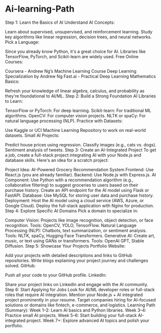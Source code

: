 # Ai-learning-Path


Step 1: Learn the Basics of AI
Understand AI Concepts:

Learn about supervised, unsupervised, and reinforcement learning.
Study key algorithms like linear regression, decision trees, and neural networks.
Pick a Language:

Since you already know Python, it's a great choice for AI. Libraries like TensorFlow, PyTorch, and Scikit-learn are widely used.
Free Online Courses:

Coursera - Andrew Ng’s Machine Learning Course
Deep Learning Specialization by Andrew Ng
Fast.ai - Practical Deep Learning
Mathematics Basics:

Refresh your knowledge of linear algebra, calculus, and probability as they're foundational to AI/ML.
Step 2: Build a Strong Foundation
AI Libraries to Learn:

TensorFlow or PyTorch: For deep learning.
Scikit-learn: For traditional ML algorithms.
OpenCV: For computer vision projects.
NLTK or spaCy: For natural language processing (NLP).
Practice with Datasets:

Use Kaggle or UCI Machine Learning Repository to work on real-world datasets.
Small AI Projects:

Predict house prices using regression.
Classify images (e.g., cats vs. dogs).
Sentiment analysis of tweets.
Step 3: Create an AI-Integrated Project
To get a job, create a full-stack project integrating AI with your Node.js and database skills. Here's an idea for a scratch project:

Project Idea: AI-Powered Grocery Recommendation System
Frontend: Use React.js (you are already familiar).
Backend: Use Node.js with Express.js.
AI Component:
Use Python with a recommendation algorithm (e.g., collaborative filtering) to suggest groceries to users based on their purchase history.
Create an API endpoint for the AI model using Flask or FastAPI.
Database: Use MySQL for storing user data and purchase history.
Deployment:
Host the AI model using a cloud service (AWS, Azure, or Google Cloud).
Deploy the full-stack application with Nginx for production.
Step 4: Explore Specific AI Domains
Pick a domain to specialize in:

Computer Vision: Projects like image recognition, object detection, or face recognition.
Tools: OpenCV, YOLO, TensorFlow.
Natural Language Processing (NLP): Chatbots, text summarization, or sentiment analysis.
Tools: NLTK, spaCy, Hugging Face Transformers.
Generative AI: Create art, music, or text using GANs or transformers.
Tools: OpenAI GPT, Stable Diffusion.
Step 5: Showcase Your Projects
Portfolio Website:

Add your projects with detailed descriptions and links to GitHub repositories.
Write blogs explaining your project journey and challenges solved.
GitHub:

Push all your code to your GitHub profile.
LinkedIn:

Share your project links on LinkedIn and engage with the AI community.
Step 6: Start Applying for Jobs
Look for AI/ML developer roles or full-stack roles that require AI integration.
Mention your Node.js + AI integrated project prominently in your resume.
Target companies hiring for AI-focused solutions or domains like fintech, e-commerce, and logistics.
Learning Path (Summary):
Week 1–2: Learn AI basics and Python libraries.
Week 3–4: Practice small AI projects.
Week 5–6: Start building your full-stack AI-integrated project.
Week 7+: Explore advanced AI topics and polish your portfolio.
